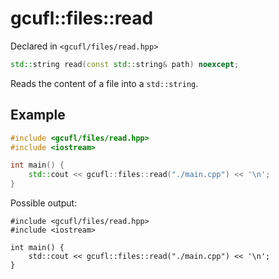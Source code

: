 # gcufl::files::read
Declared in `<gcufl/files/read.hpp>`
```cpp
std::string read(const std::string& path) noexcept;
```
Reads the content of a file into a `std::string`.
## Example
```cpp
#include <gcufl/files/read.hpp>
#include <iostream>

int main() {
	std::cout << gcufl::files::read("./main.cpp") << '\n';
}
```
Possible output:
```
#include <gcufl/files/read.hpp>
#include <iostream>

int main() {
	std::cout << gcufl::files::read("./main.cpp") << '\n';
}
```
